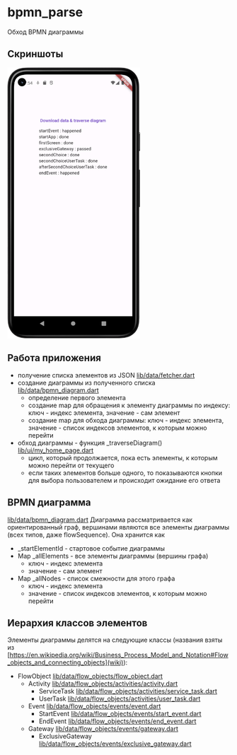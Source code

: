 # bpmn_parse

Обход BPMN диаграммы

## Скриншоты

<img src="assets/varsStorage.png" width="300">

## Работа приложения

- получение списка элементов из JSON [lib/data/fetcher.dart](lib/data/fetcher.dart)
- создание диаграммы из полученного списка [lib/data/bpmn_diagram.dart](lib/data/bpmn_diagram.dart)
  - определение первого элемента
  - создание map для обращения к элементу диаграммы по индексу: ключ - индекс элемента, значение - сам элемент
  - создание map для обхода диаграммы: ключ - индекс элемента, значение - список индексов элементов, к которым можно перейти
- обход диаграммы - функция _traverseDiagram() [lib/ui/my_home_page.dart](lib/ui/my_home_page.dart)
  - цикл, который продолжается, пока есть элементы, к которым можно перейти от текущего
  - если таких элементов больше одного, то показываются кнопки для выбора пользователем и происходит ожидание его ответа

## BPMN диаграмма

[lib/data/bpmn_diagram.dart](lib/data/bpmn_diagram.dart)
Диаграмма рассматривается как ориентированный граф, вершинами являются все элементы диаграммы (всех типов, даже flowSequence).
Она хранится как
- _startElementId - стартовое событие диаграммы
- Map _allElements - все элементы диаграммы (вершины графа)
  - ключ - индекс элемента
  - значение - сам элемент
- Map _allNodes - список смежности для этого графа
  - ключ - индекс элемента
  - значение - список индексов элементов, к которым можно перейти

## Иерархия классов элементов

Элементы диаграммы делятся на следующие классы (названия взяты из [https://en.wikipedia.org/wiki/Business_Process_Model_and_Notation#Flow_objects_and_connecting_objects](wiki)):
- FlowObject [lib/data/flow_objects/flow_object.dart](lib/data/flow_objects/flow_object.dart)
  - Activity [lib/data/flow_objects/activities/activity.dart](lib/data/flow_objects/activities/activity.dart)
    - ServiceTask [lib/data/flow_objects/activities/service_task.dart](lib/data/flow_objects/activities/service_task.dart)
    - UserTask [lib/data/flow_objects/activities/user_task.dart](lib/data/flow_objects/activities/user_task.dart)
  - Event [lib/data/flow_objects/events/event.dart](lib/data/flow_objects/events/event.dart)
    - StartEvent [lib/data/flow_objects/events/start_event.dart](lib/data/flow_objects/events/start_event.dart)
    - EndEvent [lib/data/flow_objects/events/end_event.dart](lib/data/flow_objects/events/end_event.dart)
  - Gateway [lib/data/flow_objects/events/gateway.dart](lib/data/flow_objects/events/gateway.dart)
    - ExclusiveGateway [lib/data/flow_objects/events/exclusive_gateway.dart](lib/data/flow_objects/events/exclusive_gateway.dart)